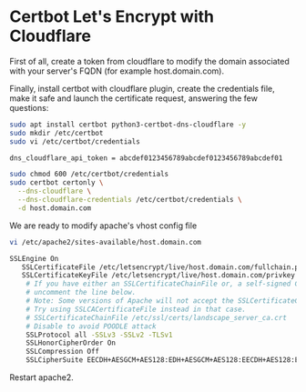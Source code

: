 # Certbot Let's Encrypt with Cloudflare

First of all, create a token from cloudflare to modify the domain associated with your server's FQDN (for example host.domain.com).

Finally, install certbot with cloudflare plugin, create the credentials file, make it safe and launch the certificate request, answering the few questions:

```bash
sudo apt install certbot python3-certbot-dns-cloudflare -y
sudo mkdir /etc/certbot
sudo vi /etc/certbot/credentials
```

```bash
dns_cloudflare_api_token = abcdef0123456789abcdef0123456789abcdef01
```

```bash
sudo chmod 600 /etc/certbot/credentials
sudo certbot certonly \
  --dns-cloudflare \
  --dns-cloudflare-credentials /etc/certbot/credentials \
  -d host.domain.com
```

We are ready to modify apache's vhost config file

```bash
vi /etc/apache2/sites-available/host.domain.com
```

```bash
SSLEngine On
   SSLCertificateFile /etc/letsencrypt/live/host.domain.com/fullchain.pem
   SSLCertificateKeyFile /etc/letsencrypt/live/host.domain.com/privkey.pem
    # If you have either an SSLCertificateChainFile or, a self-signed CA signed certificate
    # uncomment the line below.
    # Note: Some versions of Apache will not accept the SSLCertificateChainFile directive.
    # Try using SSLCACertificateFile instead in that case.
    # SSLCertificateChainFile /etc/ssl/certs/landscape_server_ca.crt
    # Disable to avoid POODLE attack
    SSLProtocol all -SSLv3 -SSLv2 -TLSv1
    SSLHonorCipherOrder On
    SSLCompression Off
    SSLCipherSuite EECDH+AESGCM+AES128:EDH+AESGCM+AES128:EECDH+AES128:EDH+AES128:ECDH+AESGCM+AES128:aRSA+AESGCM+AES128:ECDH+AES128:DH+AES128:aRSA+AES128:EECDH+AESGCM:EDH+AESGCM:EECDH:EDH:ECDH+AESGCM:aRSA+AESGCM:ECDH:DH:aRSA:HIGH:!MEDIUM:!aNULL:!NULL:!LOW:!3DES:!DSS:!EXP:!PSK:!SRP:!CAMELLIA:!DHE-RSA-AES128-SHA:!DHE-RSA-AES256-SHA:!aECDH
```

Restart apache2.
